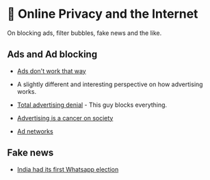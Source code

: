 # 🔏 Online Privacy and the Internet

On blocking ads, filter bubbles, fake news and the like.

## Ads and Ad blocking

- [Ads don't work that way](https://meltingasphalt.com/ads-dont-work-that-way/)
- A slightly different and interesting perspective on how advertising works.

- [Total advertising denial](https://www.devever.net/~hl/total-advertising-denial) - This guy
  blocks everything.

- [Advertising is a cancer on society](http://jacek.zlydach.pl/blog/2019-07-31-ads-as-cancer.html)

- [Ad networks](https://www.vice.com/en_us/article/qjdkq7/avast-antivirus-sells-user-browsing-data-investigation)

## Fake news

- [India had its first Whatsapp election](https://www.cjr.org/tow_center/india-whatsapp-analysis-election-security.php)


